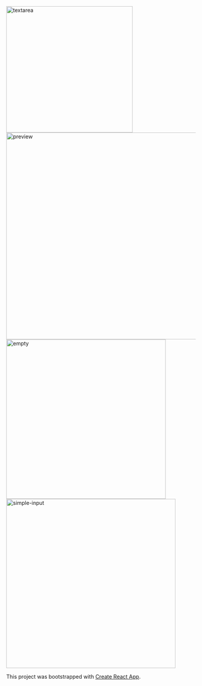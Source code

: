 <img width="336" alt="textarea" src="https://user-images.githubusercontent.com/32423851/133718400-cdccfb66-726c-4b41-916c-16bf49554498.png">
<img width="550" alt="preview" src="https://user-images.githubusercontent.com/32423851/133718393-92cfa0c3-4974-4902-a84e-8da299cf3cb4.png">
<img width="424" alt="empty" src="https://user-images.githubusercontent.com/32423851/133718392-ec9b2df8-2b2e-47bc-915a-97b8833928b2.png">
<img width="450" alt="simple-input" src="https://user-images.githubusercontent.com/32423851/133718395-dd4a277d-c984-417e-9e69-671149675575.png">


This project was bootstrapped with [Create React App](https://github.com/facebook/create-react-app).
